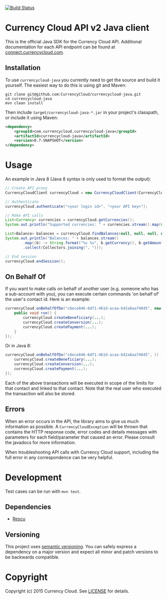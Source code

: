 [![Build Status](https://travis-ci.org/CurrencyCloud/currencycloud-java.png?branch=master)](https://travis-ci.org/CurrencyCloud/currencycloud-java)

# Currency Cloud API v2 Java client

This is the official Java SDK for the Currency Cloud API. Additional documentation 
for each API endpoint can be found at [connect.currencycloud.com][connect].

## Installation

To use `currencycloud-java` you currently need to get the source and build it yourself. The easiest way to do this
is using git and Maven:

```Shell
git clone git@github.com:CurrencyCloud/currencycloud-java.git
cd currencycloud-java
mvn clean install
```

Then include `target/currencycloud-java-*.jar` in your project's classpath, or include it using Maven:

```xml
<dependency>
    <groupId>com.currencycloud.currencycloud-java</groupId>
    <artifactId>currencycloud-java</artifactId>
    <version>0.7-SNAPSHOT</version>
</dependency>
```

# Usage

An example in Java 8 (Java 8 syntax is only used to format the output):

```Java
// Create API proxy
CurrencyCloudClient currencyCloud = new CurrencyCloudClient(CurrencyCloudClient.Environment.demo);

// Authenticate
currencyCloud.authenticate("<your login id>", "<your API key>");

// Make API calls
List<Currency> currencies = currencyCloud.getCurrencies();
System.out.println("Supported currencies: " + currencies.stream().map(Currency::getCode).collect(Collectors.joining(", ")));

List<Balance> balances = currencyCloud.findBalances(null, null, null, null).getBalances();
System.out.println("Balances: " + balances.stream()
        .map((b) -> String.format("%s %s", b.getCurrency(), b.getAmount()))
        .collect(Collectors.joining(", ")));

// End session
currencyCloud.endSession();
```

## On Behalf Of
If you want to make calls on behalf of another user (e.g. someone who has a sub-account with you), you 
can execute certain commands 'on behalf of' the user's contact id. Here is an example:

```Java
currencyCloud.onBehalfOfDo("c6ece846-6df1-461d-acaa-b42a6aa74045", new Runnable() {
    public void run() {
        currencyCloud.createBeneficiary(...);
        currencyCloud.createConversion(...);
        currencyCloud.createPayment(...);
    }
});
```

Or in Java 8:

```Java
currencyCloud.onBehalfOfDo("c6ece846-6df1-461d-acaa-b42a6aa74045", () -> {
    currencyCloud.createBeneficiary(...);
    currencyCloud.createConversion(...);
    currencyCloud.createPayment(...);
});

```

Each of the above transactions will be executed in scope of the limits for that contact and linked to that contact. Note
that the real user who executed the transaction will also be stored.


## Errors

When an error occurs in the API, the library aims to give us much information
as possible. A `CurrencyCloudException` will be thrown that contains the HTTP response
code, error codes and details messages with parameters for each field/parameter
that caused an error. Please consult the javadocs for more information.

When troubleshooting API calls with Currency Cloud support, including the full
error in any correspondence can be very helpful.

# Development

Test cases can be run with `mvn test`. 

## Dependencies
* [Rescu][rescu]

## Versioning

This project uses [semantic versioning][semver]. You can safely
express a dependency on a major version and expect all minor and patch versions
to be backwards compatible.

# Copyright

Copyright (c) 2015 Currency Cloud. See [LICENSE][license] for details.



[connect]:   https://connect.currencycloud.com/documentation/getting-started/introduction
[travis]:    https://travis-ci.org/CurrencyCloud/currencycloud-java
[rescu]:     https://github.com/mmazi/rescu
[semver]:    http://semver.org/
[license]:   LICENSE.md
